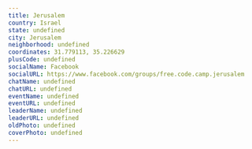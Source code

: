 ```yaml
---
title: Jerusalem
country: Israel
state: undefined
city: Jerusalem
neighborhood: undefined
coordinates: 31.779113, 35.226629
plusCode: undefined
socialName: Facebook
socialURL: https://www.facebook.com/groups/free.code.camp.jerusalem
chatName: undefined
chatURL: undefined
eventName: undefined
eventURL: undefined
leaderName: undefined
leaderURL: undefined
oldPhoto: undefined
coverPhoto: undefined
---
```

